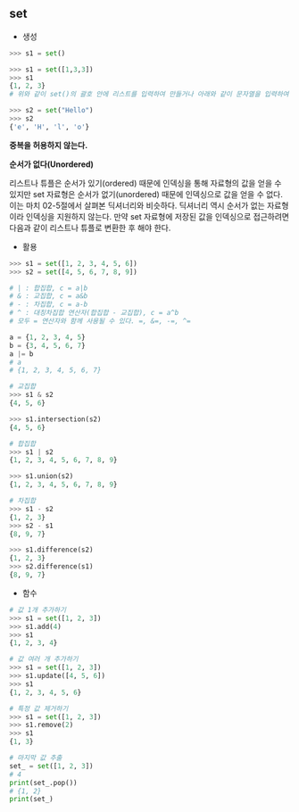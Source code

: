## set

* 생성

```python
>>> s1 = set()

>>> s1 = set([1,3,3])
>>> s1
{1, 2, 3}
# 위와 같이 set()의 괄호 안에 리스트를 입력하여 만들거나 아래와 같이 문자열을 입력하여 만들 수도 있다.

>>> s2 = set("Hello")
>>> s2
{'e', 'H', 'l', 'o'}
```



**중복을 허용하지 않는다.**

**순서가 없다(Unordered)**

리스트나 튜플은 순서가 있기(ordered) 때문에 인덱싱을 통해 자료형의 값을 얻을 수 있지만 set 자료형은 순서가 없기(unordered) 때문에 인덱싱으로 값을 얻을 수 없다. 이는 마치 02-5절에서 살펴본 딕셔너리와 비슷하다. 딕셔너리 역시 순서가 없는 자료형이라 인덱싱을 지원하지 않는다. 만약 set 자료형에 저장된 값을 인덱싱으로 접근하려면 다음과 같이 리스트나 튜플로 변환한 후 해야 한다.



* 활용

```python
>>> s1 = set([1, 2, 3, 4, 5, 6])
>>> s2 = set([4, 5, 6, 7, 8, 9])
```

```python
# | : 합집합, c = a|b
# & : 교집합, c = a&b
# - : 차집합, c = a-b
# ^ : 대칭차집합 연산자(합집합 - 교집합), c = a^b
# 모두 = 연산자와 함께 사용될 수 있다. =, &=, -=, ^=

a = {1, 2, 3, 4, 5}
b = {3, 4, 5, 6, 7}
a |= b
# a
# {1, 2, 3, 4, 5, 6, 7}

# 교집합
>>> s1 & s2
{4, 5, 6}

>>> s1.intersection(s2)
{4, 5, 6}

# 합집합
>>> s1 | s2
{1, 2, 3, 4, 5, 6, 7, 8, 9}

>>> s1.union(s2)
{1, 2, 3, 4, 5, 6, 7, 8, 9}

# 차집합
>>> s1 - s2
{1, 2, 3}
>>> s2 - s1
{8, 9, 7}

>>> s1.difference(s2)
{1, 2, 3}
>>> s2.difference(s1)
{8, 9, 7}
```



* 함수

```python
# 값 1개 추가하기
>>> s1 = set([1, 2, 3])
>>> s1.add(4)
>>> s1
{1, 2, 3, 4}

# 값 여러 개 추가하기
>>> s1 = set([1, 2, 3])
>>> s1.update([4, 5, 6])
>>> s1
{1, 2, 3, 4, 5, 6}

# 특정 값 제거하기
>>> s1 = set([1, 2, 3])
>>> s1.remove(2)
>>> s1
{1, 3}

# 마지막 값 추출
set_ = set([1, 2, 3])
# 4
print(set_.pop())
# {1, 2}
print(set_)
```


